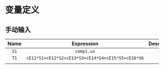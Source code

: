 # 变量定义

## 手动输入

| Name |                    Expression                     | Description |
| :--: | :-----------------------------------------------: | :---------: |
| `S1` |                    `comp1.ux`                     |             |
| `T1` | `cE11*S1+cE12*S2+cE13*S3+cE14*S4+cE15*S5+cE16*S6` |             |
|      |                                                   |             |

